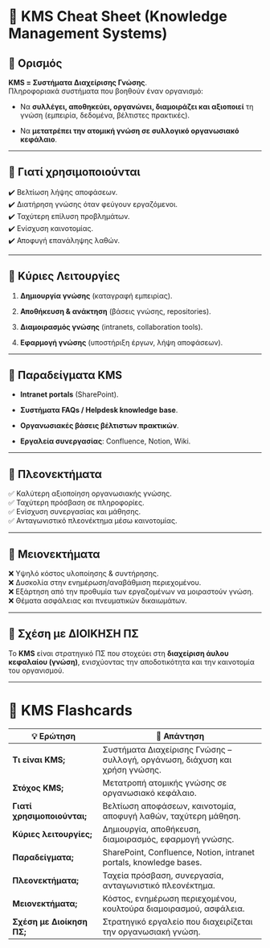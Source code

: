 # 📌 KMS Cheat Sheet (Knowledge Management Systems)

## 🔹 Ορισμός

**KMS = Συστήματα Διαχείρισης Γνώσης**.  
Πληροφοριακά συστήματα που βοηθούν έναν οργανισμό:

- Να **συλλέγει, αποθηκεύει, οργανώνει, διαμοιράζει και αξιοποιεί** τη γνώση (εμπειρία, δεδομένα, βέλτιστες πρακτικές).

- Να **μετατρέπει την ατομική γνώση σε συλλογικό οργανωσιακό κεφάλαιο**.

---

## 🔹 Γιατί χρησιμοποιούνται

✔️ Βελτίωση λήψης αποφάσεων.  
✔️ Διατήρηση γνώσης όταν φεύγουν εργαζόμενοι.  
✔️ Ταχύτερη επίλυση προβλημάτων.  
✔️ Ενίσχυση καινοτομίας.  
✔️ Αποφυγή επανάληψης λαθών.

---

## 🔹 Κύριες Λειτουργίες

1. **Δημιουργία γνώσης** (καταγραφή εμπειρίας).

2. **Αποθήκευση & ανάκτηση** (βάσεις γνώσης, repositories).

3. **Διαμοιρασμός γνώσης** (intranets, collaboration tools).

4. **Εφαρμογή γνώσης** (υποστήριξη έργων, λήψη αποφάσεων).

---

## 🔹 Παραδείγματα KMS

- **Intranet portals** (SharePoint).

- **Συστήματα FAQs / Helpdesk knowledge base**.

- **Οργανωσιακές βάσεις βέλτιστων πρακτικών**.

- **Εργαλεία συνεργασίας**: Confluence, Notion, Wiki.

---

## 🔹 Πλεονεκτήματα

✅ Καλύτερη αξιοποίηση οργανωσιακής γνώσης.  
✅ Ταχύτερη πρόσβαση σε πληροφορίες.  
✅ Ενίσχυση συνεργασίας και μάθησης.  
✅ Ανταγωνιστικό πλεονέκτημα μέσω καινοτομίας.

---

## 🔹 Μειονεκτήματα

❌ Υψηλό κόστος υλοποίησης & συντήρησης.  
❌ Δυσκολία στην ενημέρωση/αναβάθμιση περιεχομένου.  
❌ Εξάρτηση από την προθυμία των εργαζομένων να μοιραστούν γνώση.  
❌ Θέματα ασφάλειας και πνευματικών δικαιωμάτων.

---

## 🔹 Σχέση με ΔΙΟΙΚΗΣΗ ΠΣ

Το **KMS** είναι στρατηγικό ΠΣ που στοχεύει στη **διαχείριση άυλου κεφαλαίου (γνώση)**, ενισχύοντας την αποδοτικότητα και την καινοτομία του οργανισμού.

---

# 📌 KMS Flashcards

| 💡 Ερώτηση                  | 📖 Απάντηση                                                                 |
| --------------------------- | --------------------------------------------------------------------------- |
| **Τι είναι KMS;**           | Συστήματα Διαχείρισης Γνώσης – συλλογή, οργάνωση, διάχυση και χρήση γνώσης. |
| **Στόχος KMS;**             | Μετατροπή ατομικής γνώσης σε οργανωσιακό κεφάλαιο.                          |
| **Γιατί χρησιμοποιούνται;** | Βελτίωση αποφάσεων, καινοτομία, αποφυγή λαθών, ταχύτερη μάθηση.             |
| **Κύριες λειτουργίες;**     | Δημιουργία, αποθήκευση, διαμοιρασμός, εφαρμογή γνώσης.                      |
| **Παραδείγματα;**           | SharePoint, Confluence, Notion, intranet portals, knowledge bases.          |
| **Πλεονεκτήματα;**          | Ταχεία πρόσβαση, συνεργασία, ανταγωνιστικό πλεονέκτημα.                     |
| **Μειονεκτήματα;**          | Κόστος, ενημέρωση περιεχομένου, κουλτούρα διαμοιρασμού, ασφάλεια.           |
| **Σχέση με Διοίκηση ΠΣ;**   | Στρατηγικό εργαλείο που διαχειρίζεται την οργανωσιακή γνώση.                |
